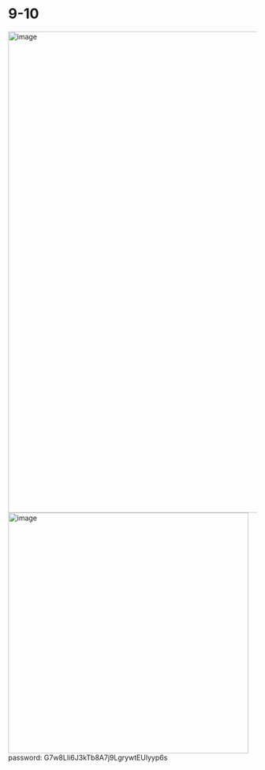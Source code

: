 # 9-10

<img width="974" alt="image" src="https://github.com/Chalhotra/git-exercises-writeups/assets/135652026/2f3dadea-1a4f-4994-8827-c96bca754b20">
<br>
<img width="487" alt="image" src="https://github.com/Chalhotra/git-exercises-writeups/assets/135652026/f6a8b4e9-9eb3-4925-af70-1f2d08275cee">
<br>
password: G7w8LIi6J3kTb8A7j9LgrywtEUlyyp6s
